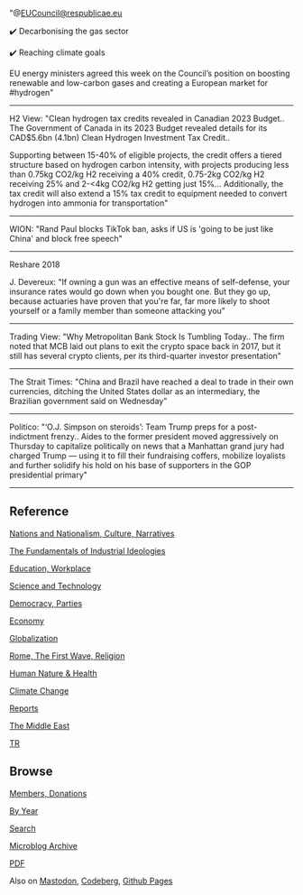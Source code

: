 
"@EUCouncil@respublicae.eu

✔️ Decarbonising the gas sector

✔️ Reaching climate goals 

EU energy ministers agreed this week on the Council’s position on
boosting renewable and low-carbon gases and creating a European market
for \#hydrogen"

---

H2 View: "Clean hydrogen tax credits revealed in Canadian 2023
Budget.. The Government of Canada in its 2023 Budget revealed details
for its CAD$5.6bn (4.1bn) Clean Hydrogen Investment Tax Credit..

Supporting between 15-40% of eligible projects, the credit offers a
tiered structure based on hydrogen carbon intensity, with projects
producing less than 0.75kg CO2/kg H2 receiving a 40% credit, 0.75-2kg
CO2/kg H2 receiving 25% and 2-<4kg CO2/kg H2 getting just
15%... Additionally, the tax credit will also extend a 15% tax credit
to equipment needed to convert hydrogen into ammonia for
transportation"

---

WION: "Rand Paul blocks TikTok ban, asks if US is 'going to be just
like China' and block free speech"

---

Reshare 2018

J. Devereux: "If owning a gun was an effective means of self-defense,
your insurance rates would go down when you bought one. But they go
up, because actuaries have proven that you're far, far more likely to
shoot yourself or a family member than someone attacking you"

---

Trading View: "Why Metropolitan Bank Stock Is Tumbling Today.. The
firm noted that MCB laid out plans to exit the crypto space back in
2017, but it still has several crypto clients, per its third-quarter
investor presentation"

---

The Strait Times: "China and Brazil have reached a deal to trade in
their own currencies, ditching the United States dollar as an
intermediary, the Brazilian government said on Wednesday"

---

Politico: "‘O.J. Simpson on steroids’: Team Trump preps for a
post-indictment frenzy.. Aides to the former president moved
aggressively on Thursday to capitalize politically on news that a
Manhattan grand jury had charged Trump — using it to fill their
fundraising coffers, mobilize loyalists and further solidify his hold
on his base of supporters in the GOP presidential primary"

---

## Reference

[Nations and Nationalism, Culture, Narratives](0119/2013/02/nations-and-nationalism.html)

[The Fundamentals of Industrial Ideologies](0119/2011/04/fundamentals-of-industrial-ideologies.html)

[Education, Workplace](0119/2017/09/education-workplace.html)

[Science and Technology](0119/2018/09/science-technology.html)

[Democracy, Parties](0119/2016/11/democracy.html)

[Economy](2021/01/economy.html)

[Globalization](0119/2018/09/globalization.html)

[Rome, The First Wave, Religion](0119/2017/12/rome.html)

[Human Nature & Health](2020/07/human-nature.html)

[Climate Change](2022/01/climate.html)

[Reports](2021/01/reports.html)

[The Middle East](0119/2019/07/middleeast.html)

[TR](../tr/index.html)

## Browse

[Members, Donations](2022/08/members.html)

[By Year](years.html)

[Search](search.html)

[Microblog Archive](mbl/index.html)

[PDF](https://drive.google.com/uc?export=view&id=1FSi-1MnqXVq_PVTEXzzflwN8-7h92N_R)

Also on 
[Mastodon](https://masto.ai/@muratk3n),
[Codeberg](https://muratk5n.codeberg.page/en/),
[Github Pages](https://muratk5n.github.io/thirdwave/en/)
